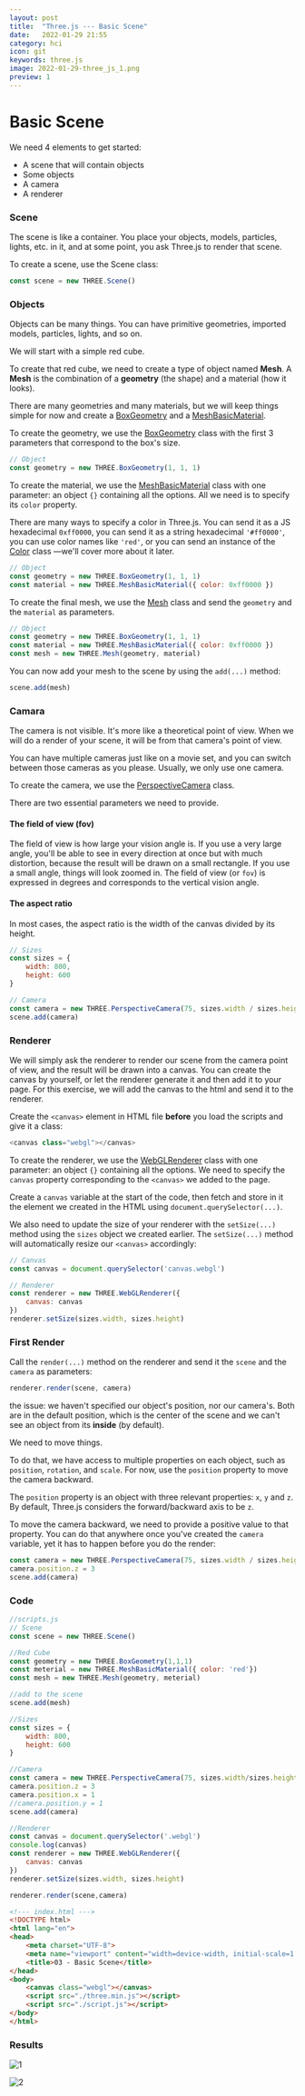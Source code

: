 ```yaml
---
layout: post
title:  "Three.js --- Basic Scene"
date:   2022-01-29 21:55
category: hci
icon: git
keywords: three.js
image: 2022-01-29-three_js_1.png
preview: 1
---
```


# Basic Scene

We need 4 elements to get started:

- A scene that will contain objects
- Some objects
- A camera
- A renderer

### Scene

The scene is like a container. You place your objects, models, particles, lights, etc. in it, and at some point, you ask Three.js to render that scene.

To create a scene, use the Scene class:

```javascript
const scene = new THREE.Scene()
```

### Objects

Objects can be many things. You can have primitive geometries, imported models, particles, lights, and so on.

We will start with a simple red cube.

To create that red cube, we need to create a type of object named **Mesh**. A **Mesh** is the combination of a **geometry** (the shape) and a material (how it looks).

There are many geometries and many materials, but we will keep things simple for now and create a [BoxGeometry](https://threejs.org/docs/index.html#api/en/geometries/BoxGeometry) and a [MeshBasicMaterial](https://threejs.org/docs/#api/en/materials/MeshBasicMaterial).

To create the geometry, we use the [BoxGeometry](https://threejs.org/docs/index.html#api/en/geometries/BoxGeometry) class with the first 3 parameters that correspond to the box's size.

```javascript
// Object
const geometry = new THREE.BoxGeometry(1, 1, 1)
```

To create the material, we use the [MeshBasicMaterial](https://threejs.org/docs/index.html#api/en/materials/MeshBasicMaterial) class with one parameter: an object `{}` containing all the options. All we need is to specify its `color` property.

There are many ways to specify a color in Three.js. You can send it as a JS hexadecimal `0xff0000`, you can send it as a string hexadecimal `'#ff0000'`, you can use color names like `'red'`, or you can send an instance of the [Color](https://threejs.org/docs/index.html#api/en/math/Color) class —we'll cover more about it later.

```javascript
// Object
const geometry = new THREE.BoxGeometry(1, 1, 1)
const material = new THREE.MeshBasicMaterial({ color: 0xff0000 })
```

To create the final mesh, we use the [Mesh](https://threejs.org/docs/index.html#api/en/objects/Mesh) class and send the `geometry` and the `material` as parameters.

```javascript
// Object
const geometry = new THREE.BoxGeometry(1, 1, 1)
const material = new THREE.MeshBasicMaterial({ color: 0xff0000 })
const mesh = new THREE.Mesh(geometry, material)
```

You can now add your mesh to the scene by using the `add(...)` method:

```javascript
scene.add(mesh)
```



### Camara

The camera is not visible. It's more like a theoretical point of view. When we will do a render of your scene, it will be from that camera's point of view.

You can have multiple cameras just like on a movie set, and you can switch between those cameras as you please. Usually, we only use one camera.

To create the camera, we use the [PerspectiveCamera](https://threejs.org/docs/index.html#api/en/cameras/PerspectiveCamera) class.

There are two essential parameters we need to provide.

#### The field of view (fov)

The field of view is how large your vision angle is. If you use a very large angle, you'll be able to see in every direction at once but with much distortion, because the result will be drawn on a small rectangle. If you use a small angle, things will look zoomed in. The field of view (or `fov`) is expressed in degrees and corresponds to the vertical vision angle.

#### **The aspect ratio**

In most cases, the aspect ratio is the width of the canvas divided by its height.

```javascript
// Sizes
const sizes = {
    width: 800,
    height: 600
}

// Camera
const camera = new THREE.PerspectiveCamera(75, sizes.width / sizes.height)
scene.add(camera)
```



### Renderer

We will simply ask the renderer to render our scene from the camera point of view, and the result will be drawn into a canvas. You can create the canvas by yourself, or let the renderer generate it and then add it to your page. For this exercise, we will add the canvas to the html and send it to the renderer.

Create the `<canvas>` element in HTML file **before** you load the scripts and give it a class:

```javascript
<canvas class="webgl"></canvas>
```

To create the renderer, we use the [WebGLRenderer](https://threejs.org/docs/index.html#api/en/renderers/WebGLRenderer) class with one parameter: an object `{}` containing all the options. We need to specify the `canvas` property corresponding to the `<canvas>` we added to the page.

Create a `canvas` variable at the start of the code, then fetch and store in it the element we created in the HTML using `document.querySelector(...)`.

We also need to update the size of your renderer with the `setSize(...)` method using the `sizes` object we created earlier. The `setSize(...)` method will automatically resize our `<canvas>` accordingly:

```javascript
// Canvas
const canvas = document.querySelector('canvas.webgl')

// Renderer
const renderer = new THREE.WebGLRenderer({
    canvas: canvas
})
renderer.setSize(sizes.width, sizes.height)
```



### First Render

Call the `render(...)` method on the renderer and send it the `scene` and the `camera` as parameters:

```javascript
renderer.render(scene, camera)
```

the issue: we haven't specified our object's position, nor our camera's. Both are in the default position, which is the center of the scene and we can't see an object from its **inside** (by default).

We need to move things.

To do that, we have access to multiple properties on each object, such as `position`, `rotation`, and `scale`. For now, use the `position` property to move the camera backward.

The `position` property is an object with three relevant properties: `x`, `y` and `z`. By default, Three.js considers the forward/backward axis to be `z`.

To move the camera backward, we need to provide a positive value to that property. You can do that anywhere once you've created the `camera` variable, yet it has to happen before you do the render:

```javascript
const camera = new THREE.PerspectiveCamera(75, sizes.width / sizes.height)
camera.position.z = 3
scene.add(camera)
```



### Code

```javascript
//scripts.js
// Scene
const scene = new THREE.Scene()

//Red Cube
const geometry = new THREE.BoxGeometry(1,1,1)
const meterial = new THREE.MeshBasicMaterial({ color: 'red'})
const mesh = new THREE.Mesh(geometry, meterial)

//add to the scene
scene.add(mesh)

//Sizes
const sizes = {
    width: 800,
    height: 600
}

//Camera
const camera = new THREE.PerspectiveCamera(75, sizes.width/sizes.height) //FOV and aspect ratio
camera.position.z = 3
camera.position.x = 1
//camera.position.y = 1
scene.add(camera)

//Renderer
const canvas = document.querySelector('.webgl')
console.log(canvas)
const renderer = new THREE.WebGLRenderer({
    canvas: canvas
})
renderer.setSize(sizes.width, sizes.height)

renderer.render(scene,camera)
```

```html
<!--- index.html --->
<!DOCTYPE html>
<html lang="en">
<head>
    <meta charset="UTF-8">
    <meta name="viewport" content="width=device-width, initial-scale=1.0">
    <title>03 - Basic Scene</title>
</head>
<body>
    <canvas class="webgl"></canvas>
    <script src="./three.min.js"></script>
    <script src="./script.js"></script>
</body>
</html>

```

### Results

![1](post-img/hci/2022-01-29-three_js_1.png?raw=true "first example")

![2](post-img/hci/2022-01-29-three_js_2.png?raw=true "second example")
